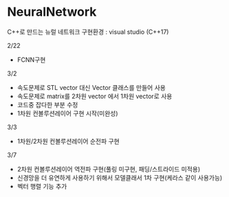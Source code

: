 # NeuralNetwork
C++로 만드는 뉴럴 네트워크
구현환경 : visual studio (C++17)

2/22
  - FCNN구현
  
3/2
  - 속도문제로 STL vector 대신 Vector 클래스를 만들어 사용
  - 속도문제로 matrix를 2차원 vector 에서 1차원 vector로 사용
  - 코드중 잡다한 부분 수정
  - 1차원 컨볼루션레이어 구현 시작(미완성)
  
3/3
  - 1차원/2차원 컨볼루션레이어 순전파 구현
  
3/7
  - 2차원 컨볼루션레이어 역전파 구현(풀링 미구현, 패딩/스트라이드 미적용)
  - 신경망을 더 유연하게 사용하기 위해서 모델클래서 1차 구현(케라스 같이 사용가능)
  - 벡터 행렬 기능 추가
